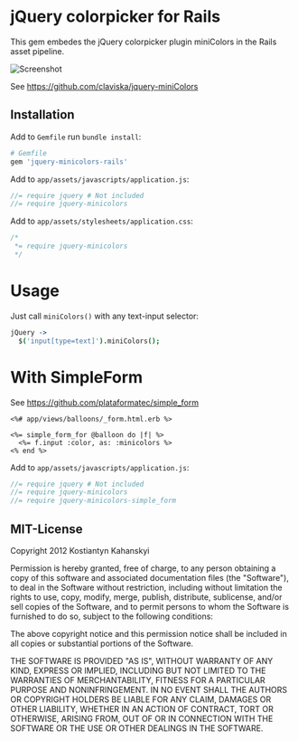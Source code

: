 # jQuery colorpicker for Rails

This gem embedes the jQuery colorpicker plugin miniColors in the Rails asset pipeline.

![Screenshot](https://raw.github.com/kostia/jquery-minicolors-rails/master/screenshot.png)

See https://github.com/claviska/jquery-miniColors

## Installation

Add to `Gemfile` run `bundle install`:

```ruby
# Gemfile
gem 'jquery-minicolors-rails'
```

Add to `app/assets/javascripts/application.js`:

```javascript
//= require jquery # Not included
//= require jquery-minicolors
```

Add to `app/assets/stylesheets/application.css`:

```css
/*
 *= require jquery-minicolors
 */
```

# Usage

Just call `miniColors()` with any text-input selector:

```coffeescript
jQuery ->
  $('input[type=text]').miniColors();
```

# With SimpleForm

See https://github.com/plataformatec/simple_form

```erb
<%# app/views/balloons/_form.html.erb %>

<%= simple_form_for @balloon do |f| %>
  <%= f.input :color, as: :minicolors %>
<% end %>
```

Add to `app/assets/javascripts/application.js`:

```javascript
//= require jquery # Not included
//= require jquery-minicolors
//= require jquery-minicolors-simple_form
```

## MIT-License

Copyright 2012 Kostiantyn Kahanskyi

Permission is hereby granted, free of charge, to any person obtaining
a copy of this software and associated documentation files (the
"Software"), to deal in the Software without restriction, including
without limitation the rights to use, copy, modify, merge, publish,
distribute, sublicense, and/or sell copies of the Software, and to
permit persons to whom the Software is furnished to do so, subject to
the following conditions:

The above copyright notice and this permission notice shall be
included in all copies or substantial portions of the Software.

THE SOFTWARE IS PROVIDED "AS IS", WITHOUT WARRANTY OF ANY KIND,
EXPRESS OR IMPLIED, INCLUDING BUT NOT LIMITED TO THE WARRANTIES OF
MERCHANTABILITY, FITNESS FOR A PARTICULAR PURPOSE AND
NONINFRINGEMENT. IN NO EVENT SHALL THE AUTHORS OR COPYRIGHT HOLDERS BE
LIABLE FOR ANY CLAIM, DAMAGES OR OTHER LIABILITY, WHETHER IN AN ACTION
OF CONTRACT, TORT OR OTHERWISE, ARISING FROM, OUT OF OR IN CONNECTION
WITH THE SOFTWARE OR THE USE OR OTHER DEALINGS IN THE SOFTWARE.
